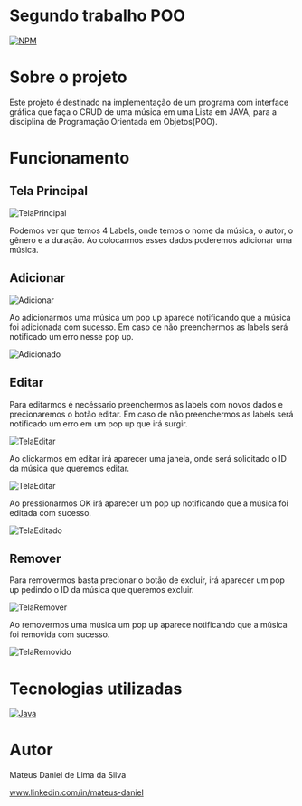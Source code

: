 # Segundo trabalho POO
[![NPM](https://img.shields.io/npm/l/react)](https://github.com/mateusdanie/WorkPOO2/blob/main/LICENSE) 

# Sobre o projeto

Este projeto é destinado na implementação de um programa com interface gráfica que faça o CRUD de uma música em uma Lista em JAVA, para a disciplina de Programação Orientada em Objetos(POO).

# Funcionamento

## Tela Principal 

![TelaPrincipal](https://github.com/mateusdanie/WorkPOO2/blob/main/imgs/TelaPrincipal.png)

Podemos ver que temos 4 Labels, onde temos o nome da música, o autor, o gênero e a duração. Ao colocarmos esses dados poderemos adicionar uma música.

## Adicionar

![Adicionar](https://github.com/mateusdanie/WorkPOO2/blob/main/imgs/TelaADD.png)

Ao adicionarmos uma música um pop up aparece notificando que a música foi adicionada com sucesso. Em caso de não preenchermos as labels será notificado um erro nesse pop up.

![Adicionado](https://github.com/mateusdanie/WorkPOO2/blob/main/imgs/TelaAdicionado.png)

## Editar

Para editarmos é necéssario preenchermos as labels com novos dados e precionaremos o botão editar. Em caso de não preenchermos as labels será notificado um erro em um pop up que irá surgir. 

![TelaEditar](https://github.com/mateusdanie/WorkPOO2/blob/main/imgs/TelaEdit.png)

Ao clickarmos em editar irá aparecer uma janela, onde será solicitado o ID da música que queremos editar.

![TelaEditar](https://github.com/mateusdanie/WorkPOO2/blob/main/imgs/TelaEdit2.png)

Ao pressionarmos OK irá aparecer um pop up notificando que a música foi editada com sucesso.

![TelaEditado](https://github.com/mateusdanie/WorkPOO2/blob/main/imgs/TelaEditado.png)

## Remover

Para removermos basta precionar o botão de excluir, irá aparecer um pop up pedindo o ID da música que queremos excluir.

![TelaRemover](https://github.com/mateusdanie/WorkPOO2/blob/main/imgs/TelaRemover.png)

Ao removermos uma música um pop up aparece notificando que a música foi removida com sucesso.

![TelaRemovido](https://github.com/mateusdanie/WorkPOO2/blob/main/imgs/TelaRemovido.png)

# Tecnologias utilizadas
[![Java](https://github.com/mateusdanie/WorkPOO2/blob/main/JavaLogo.png)](https://www.java.com/pt-BR/)



# Autor

Mateus Daniel de Lima da Silva

www.linkedin.com/in/mateus-daniel

